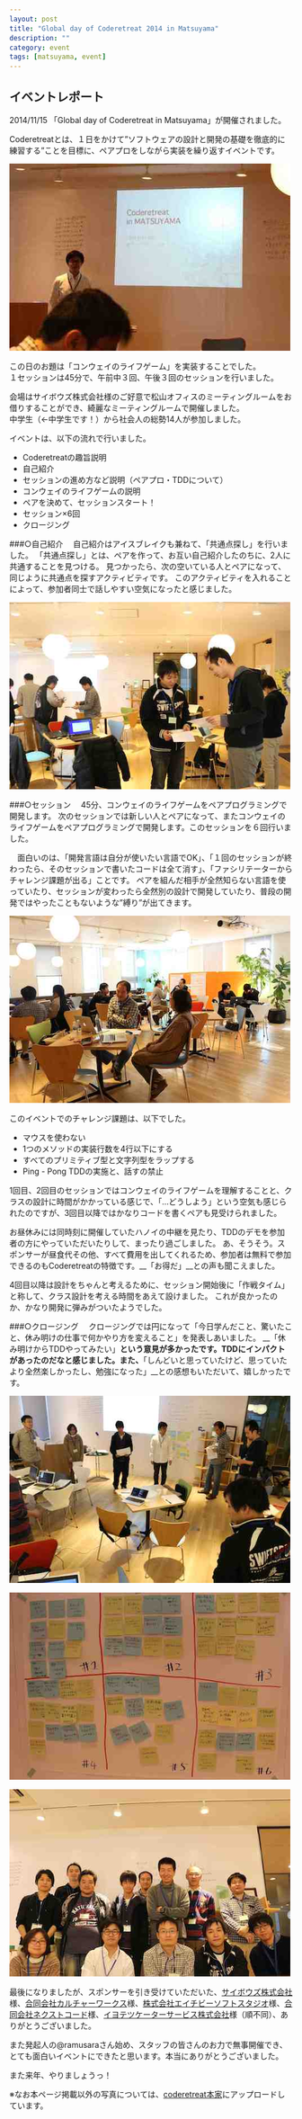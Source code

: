 ```yaml
---
layout: post
title: "Global day of Coderetreat 2014 in Matsuyama"
description: ""
category: event
tags: [matsuyama, event]
---
```


## イベントレポート
2014/11/15 「Global day of Coderetreat in Matsuyama」が開催されました。

Coderetreatとは、１日をかけて”ソフトウェアの設計と開発の基礎を徹底的に練習する”ことを目標に、ペアプロをしながら実装を繰り返すイベントです。

![opening](/images/2014/coderetreat/IMG_3425.jpg)

この日のお題は「コンウェイのライフゲーム」を実装することでした。  
１セッションは45分で、午前中３回、午後３回のセッションを行いました。

会場はサイボウズ株式会社様のご好意で松山オフィスのミーティングルームをお借りすることができ、綺麗なミーティングルームで開催しました。  
中学生（←中学生です！）から社会人の総勢14人が参加しました。

イベントは、以下の流れで行いました。  
<ul>
 <li>Coderetreatの趣旨説明</li>
 <li>自己紹介</li>
 <li>セッションの進め方など説明（ペアプロ・TDDについて）</li>
 <li>コンウェイのライフゲームの説明</li>
 <li>ペアを決めて、セッションスタート！</li>
 <li>セッション×6回</li>
 <li>クロージング</li>
</ul>
###○自己紹介
　自己紹介はアイスブレイクも兼ねて、「共通点探し」を行いました。
「共通点探し」とは、ペアを作って、お互い自己紹介したのちに、2人に共通することを見つける。
見つかったら、次の空いている人とペアになって、同じように共通点を探すアクティビティです。
このアクティビティを入れることによって、参加者同士で話しやすい空気になったと感じました。

![自己紹介](/images/2014/coderetreat/IMG_3426.jpg)

###○セッション
　45分、コンウェイのライフゲームをペアプログラミングで開発します。
次のセッションでは新しい人とペアになって、またコンウェイのライフゲームをペアプログラミングで開発します。このセッションを６回行いました。

　面白いのは、「開発言語は自分が使いたい言語でOK」、「１回のセッションが終わったら、そのセッションで書いたコードは全て消す」、「ファシリテーターからチャレンジ課題が出る」ことです。
ペアを組んだ相手が全然知らない言語を使っていたり、セッションが変わったら全然別の設計で開発していたり、普段の開発ではやったこともないような”縛り”が出てきます。

![セッション中イメージ](/images/2014/coderetreat/IMG_3428.jpg)

このイベントでのチャレンジ課題は、以下でした。  
<ul>
 <li>マウスを使わない</li>
 <li>1つのメソッドの実装行数を4行以下にする</li>
 <li>すべてのプリミティブ型と文字列型をラップする</li>
 <li>Ping - Pong TDDの実施と、話すの禁止</li>
</ul>
1回目、2回目のセッションではコンウェイのライフゲームを理解することと、クラスの設計に時間がかかっている感じで、「…どうしよう」という空気も感じられたのですが、3回目以降ではかなりコードを書くペアも見受けられました。

お昼休みには同時刻に開催していたハノイの中継を見たり、TDDのデモを参加者の方にやっていただいたりして、まったり過ごしました。
あ、そうそう。スポンサーが昼食代その他、すべて費用を出してくれるため、参加者は無料で参加できるのもCoderetreatの特徴です。__「お得だ」__との声も聞こえました。

4回目以降は設計をちゃんと考えるために、セッション開始後に「作戦タイム」と称して、クラス設計を考える時間をあえて設けました。
これが良かったのか、かなり開発に弾みがついたようでした。

###○クロージング
　クロージングでは円になって「今日学んだこと、驚いたこと、休み明けの仕事で何かやり方を変えること」を発表しあいました。
__「休み明けからTDDやってみたい」__という意見が多かったです。TDDにインパクトがあったのだなと感じました。また、__「しんどいと思っていたけど、思っていたより全然楽しかったし、勉強になった」__との感想もいただいて、嬉しかったです。

![クロージングイメージ](/images/2014/coderetreat/IMG_3442.jpg)

![ふりかえり](/images/2014/coderetreat/IMG_3450.jpg)

![集合写真](/images/2014/coderetreat/IMG_3448.jpg)

最後になりましたが、スポンサーを引き受けていただいた、[サイボウズ株式会社](http://cybozu.co.jp/)様、[合同会社カルチャーワークス](http://www.cultureworks.jp/CultureWorks/Welcome.html)様、[株式会社エイチビーソフトスタジオ](http://www.hbss.co.jp/)様、[合同会社ネクストコード](http://www.nextcode.jp/#/agile)様、[イヨテツケーターサービス株式会社](https://www.iyoics.jp/)様（順不同）、ありがとうございました。

また発起人の@ramusaraさん始め、スタッフの皆さんのお力で無事開催でき、とても面白いイベントにできたと思います。本当にありがとうございました。

また来年、やりましょうっ！

※なお本ページ掲載以外の写真については、[coderetreat本家](http://coderetreat.org/photo/albums/global-day-of-coderetreat-2014-matsuyama-ehime-japan)にアップロードしています。
